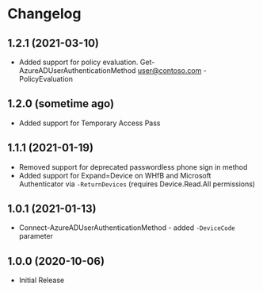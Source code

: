 ﻿# Changelog

## 1.2.1 (2021-03-10)
- Added support for policy evaluation. Get-AzureADUserAuthenticationMethod user@contoso.com -PolicyEvaluation

## 1.2.0 (sometime ago)
- Added support for Temporary Access Pass

## 1.1.1 (2021-01-19)

- Removed support for deprecated passwordless phone sign in method
- Added support for Expand=Device on WHfB and Microsoft Authenticator via `-ReturnDevices` (requires Device.Read.All permissions)

## 1.0.1 (2021-01-13)

- Connect-AzureADUserAuthenticationMethod - added `-DeviceCode` parameter

## 1.0.0 (2020-10-06)

- Initial Release
